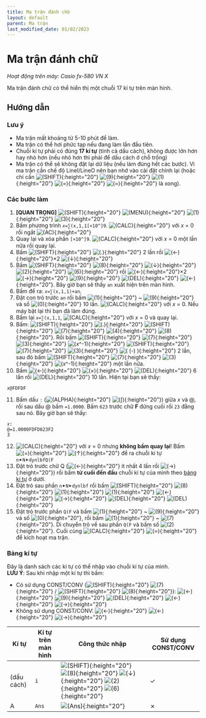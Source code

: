 ```yaml
---
title: Ma trận đánh chữ
layout: default
parent: Ma trận
last_modified_date: 01/02/2023
---
```


# Ma trận đánh chữ
*Hoạt động trên máy: Casio fx-580 VN X*

Ma trận đánh chữ có thể hiển thị một chuỗi 17 kí tự trên màn hình.

## Hướng dẫn
### Lưu ý
- Ma trận mất khoảng từ 5-10 phút để làm.
- Ma trận có thể hơi phức tạp nếu đang làm lần đầu tiên.
- Chuỗi kí tự phải có đúng **17 kí tự** (tính cả dấu cách), không được lớn hơn hay nhỏ hơn (nếu nhỏ hơn thì phải để dấu cách ở chỗ trống)
- Ma trận có thể sẽ không đặt lại dữ liệu (nếu làm đúng hết các bước). Vì ma trận cần chế độ LineI/LineO nên bạn nhớ vào cài đặt chỉnh lại (hoặc chỉ cần ![(SHIFT)]{:height="20"} ![(9)]{:height="20"} ![(1)]{:height="20"} ![(=)]{:height="20"} ![(=)]{:height="20"} là xong).

### Các bước làm
1. **[QUAN TRỌNG]** ![(SHIFT)]{:height="20"} ![(MENU)]{:height="20"} ![(1)]{:height="20"} ![(3)]{:height="20"}
2. Bấm phương trình `𝑥=∑(x,1,1[×10^]9`. ![(CALC)]{:height="20"} với 𝑥 = 0 rồi ngắt ![(AC)]{:height="20"}
3. Quay lại và xóa phần `[×10^]9`. ![(CALC)]{:height="20"} với 𝑥 = 0 một lần nữa rồi quay lại.
4. Bấm ![(SHIFT)]{:height="20"} ![(.)]{:height="20"} 2 lần rồi ![(←)]{:height="20"}×2 ![(↓)]{:height="20"}
5. Bấm ![(SHIFT)]{:height="20"} ![(8)]{:height="20"} ![(↓)]{:height="20"} ![(2)]{:height="20"} ![(6)]{:height="20"} rồi ![(←)]{:height="20"}×2 ![(→)]{:height="20"} ![(9)]{:height="20"} ![(DEL)]{:height="20"} ![(←)]{:height="20"}. Bây giờ bạn sẽ thấy `an` xuất hiện trên màn hình.
6. Bấm để ra: `𝑥=∑(x,1,1)+an`.
7. Đặt con trỏ trước `an` rồi bấm ![(1)]{:height="20"} ~ ![(9)]{:height="20"} và số ![(0)]{:height="20"} 10 lần. ![(CALC)]{:height="20"} với 𝑥 = 0. Nếu máy bật lại thì bạn đã làm đúng.
8. Bấm lại `𝑥=∑(x,1,1`, ![(CALC)]{:height="20"} với 𝑥 = 0 và quay lại.
9. Bấm: ![(SHIFT)]{:height="20"} ![(.)]{:height="20"} ![(SHIFT)]{:height="20"} ![(7)]{:height="20"} ![(4)]{:height="20"} ![(8)]{:height="20"}. Rồi bấm ![(SHIFT)]{:height="20"} ![(7)]{:height="20"} ![(3)]{:height="20"} ![(𝑥^-1)]{:height="20"} ![(SHIFT)]{:height="20"} ![(7)]{:height="20"} ![(3)]{:height="20"} ![( (-) )]{:height="20"} 2 lần, sau đó bấm ![(SHIFT)]{:height="20"} ![(7)]{:height="20"} ![(3)]{:height="20"} ![(𝑥^-1)]{:height="20"} một lần nữa.
10. Bấm ![(←)]{:height="20"} ![(×)]{:height="20"} ![(DEL)]{:height="20"} 6 lần rồi ![(DEL)]{:height="20"} 10 lần. Hiện tại bạn sẽ thấy:  
```
𝑥@FDFDF
```
11. Bấm dấu `:` (![(ALPHA)]{:height="20"} ![(∫)]{:height="20"}) giữa 𝑥 và @, rồi sau dấu @ bấm `=1.0000`. Bấm `623` trước chữ **F** đứng cuối rồi `23` đằng sau nó. Bây giờ bạn sẽ thấy:  
```
𝑥:
@=1.0000FDFD623F2
3
```
12. ![(CALC)]{:height="20"} với 𝑥 = 0 nhưng **không bấm quay lại**! Bấm ![(=)]{:height="20"} ![(↑)]{:height="20"} để ra chuỗi kí tự `n⯈N⯈dynlbfQ(F`
13. Đặt trỏ trước chữ Q (![(←)]{:height="20"} ít nhất 4 lần rồi ![(→)]{:height="20"}) rồi bấm **từ cuối đến đầu** chuỗi kí tự của mình theo [bảng kí tự](#b%E1%BA%A3ng-k%C3%AD-t%E1%BB%B1) ở dưới.
14. Đặt trỏ sau phần `n⯈N⯈dynlbf` rồi bấm ![(SHIFT)]{:height="20"} ![(8)]{:height="20"} ![(1)]{:height="20"} ![(1)]{:height="20"} ![(←)]{:height="20"} ![(→)]{:height="20"} ![(DEL)]{:height="20"} ![(DEL)]{:height="20"}
15. Đặt trỏ trước phần `Q(F` và bấm ![(1)]{:height="20"} ~ ![(9)]{:height="20"} và số ![(0)]{:height="20"}, rồi bấm ![(1)]{:height="20"} ~ ![(7)]{:height="20"}. Di chuyển trỏ về sau phần `Q(F` và bấm số ![(2)]{:height="20"}. Cuối cùng ![(CALC)]{:height="20"} ![(=)]{:height="20"} để kích hoạt ma trận.

### Bảng kí tự
Đây là danh sách các kí tự có thể nhập vào chuỗi kí tự của mình.  
**LƯU Ý**: Sau khi nhập một kí tự thì bấm:
- Có sử dụng CONST/CONV (![(SHIFT)]{:height="20"} ![(7)]{:height="20"} / ![(SHIFT)]{:height="20"} ![(8)]{:height="20"}): ![(←)]{:height="20"} ![(9)]{:height="20"} ![(DEL)]{:height="20"} ![(←)]{:height="20"} ![(→)]{:height="20"}
- Không sử dụng CONST/CONV: ![(←)]{:height="20"} ![(←)]{:height="20"} ![(→)]{:height="20"}

| Kí tự | Kí tự trên màn hình | Công thức nhập | Sử dụng CONST/CONV |
|--|--|--|--|
| (dấu cách) | `i` | ![(SHIFT)]{:height="20"} ![(8)]{:height="20"} ![(↓)]{:height="20"} ![(2)]{:height="20"} ![(6)]{:height="20"} | ✓ |
| A | `Ans` | ![(Ans)]{:height="20"} | ✗ |

[(SHIFT)]: /thu-vien-ma-tran/images/fx580vnx/shift.bmp
[(ALPHA)]: /thu-vien-ma-tran/images/fx580vnx/alpha.bmp
[(MENU)]: /thu-vien-ma-tran/images/fx580vnx/menu.bmp
[(↑)]: /thu-vien-ma-tran/images/fx580vnx/dpad_up.bmp
[(←)]: /thu-vien-ma-tran/images/fx580vnx/dpad_left.bmp
[(→)]: /thu-vien-ma-tran/images/fx580vnx/dpad_right.bmp
[(↓)]: /thu-vien-ma-tran/images/fx580vnx/dpad_down.bmp
[(CALC)]: /thu-vien-ma-tran/images/fx580vnx/calc.bmp
[(∫)]: /thu-vien-ma-tran/images/fx580vnx/integral.bmp
[(𝑥^-1)]: /thu-vien-ma-tran/images/fx580vnx/expo_-1.bmp
[( (-) )]: /thu-vien-ma-tran/images/fx580vnx/negat.bmp
[(DEL)]: /thu-vien-ma-tran/images/fx580vnx/del.bmp
[(AC)]: /thu-vien-ma-tran/images/fx580vnx/ac.bmp
[(×)]: /thu-vien-ma-tran/images/fx580vnx/mul.bmp
[(0)]: /thu-vien-ma-tran/images/fx580vnx/0.bmp
[(1)]: /thu-vien-ma-tran/images/fx580vnx/1.bmp
[(2)]: /thu-vien-ma-tran/images/fx580vnx/2.bmp
[(3)]: /thu-vien-ma-tran/images/fx580vnx/3.bmp
[(4)]: /thu-vien-ma-tran/images/fx580vnx/4.bmp
[(5)]: /thu-vien-ma-tran/images/fx580vnx/5.bmp
[(6)]: /thu-vien-ma-tran/images/fx580vnx/6.bmp
[(7)]: /thu-vien-ma-tran/images/fx580vnx/7.bmp
[(8)]: /thu-vien-ma-tran/images/fx580vnx/8.bmp
[(9)]: /thu-vien-ma-tran/images/fx580vnx/9.bmp
[(.)]: /thu-vien-ma-tran/images/fx580vnx/decimal.bmp
[(Ans)]: /thu-vien-ma-tran/images/fx580vnx/ans.bmp
[(=)]: /thu-vien-ma-tran/images/fx580vnx/exec.bmp
